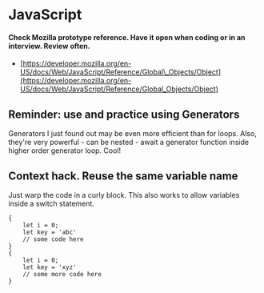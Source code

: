 # JavaScript

#### **Check Mozilla prototype reference. Have it open when coding or in an interview. Review often.**

* [https://developer.mozilla.org/en-US/docs/Web/JavaScript/Reference/Global\_Objects/Object](https://developer.mozilla.org/en-US/docs/Web/JavaScript/Reference/Global_Objects/Object)

## Reminder: use and practice using Generators

Generators I just found out may be even more efficient than for loops. Also, they're very powerful - can be nested - await a generator function inside higher order generator loop. Cool!

## Context hack. Reuse the same variable name

Just warp the code in a curly block. This also works to allow variables inside a switch statement. 

```text
{
    let i = 0;
    let key = 'abc'
    // some code here
}
{    
    let i = 0;
    let key = 'xyz'
    // some more code here
}
```



